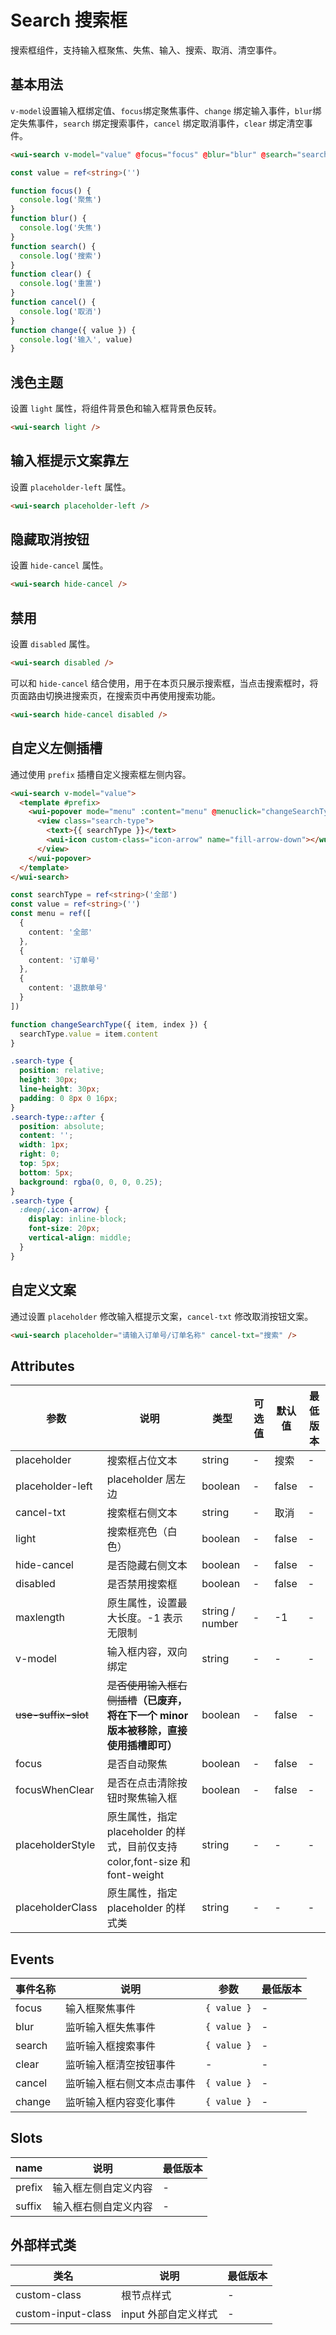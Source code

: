<frame/>

# Search 搜索框

搜索框组件，支持输入框聚焦、失焦、输入、搜索、取消、清空事件。

## 基本用法

`v-model`设置输入框绑定值、`focus`绑定聚焦事件、`change` 绑定输入事件，`blur`绑定失焦事件，`search` 绑定搜索事件，`cancel` 绑定取消事件，`clear` 绑定清空事件。

```html
<wui-search v-model="value" @focus="focus" @blur="blur" @search="search" @clear="clear" @cancel="cancel" @change="change" maxlength="10" />
```

```typescript
const value = ref<string>('')

function focus() {
  console.log('聚焦')
}
function blur() {
  console.log('失焦')
}
function search() {
  console.log('搜索')
}
function clear() {
  console.log('重置')
}
function cancel() {
  console.log('取消')
}
function change({ value }) {
  console.log('输入', value)
}
```

## 浅色主题

设置 `light` 属性，将组件背景色和输入框背景色反转。

```html
<wui-search light />
```

## 输入框提示文案靠左

设置 `placeholder-left` 属性。

```html
<wui-search placeholder-left />
```

## 隐藏取消按钮

设置 `hide-cancel` 属性。

```html
<wui-search hide-cancel />
```

## 禁用

设置 `disabled` 属性。

```html
<wui-search disabled />
```

可以和 `hide-cancel` 结合使用，用于在本页只展示搜索框，当点击搜索框时，将页面路由切换进搜索页，在搜索页中再使用搜索功能。

```html
<wui-search hide-cancel disabled />
```

## 自定义左侧插槽

通过使用 `prefix` 插槽自定义搜索框左侧内容。

```html
<wui-search v-model="value">
  <template #prefix>
    <wui-popover mode="menu" :content="menu" @menuclick="changeSearchType">
      <view class="search-type">
        <text>{{ searchType }}</text>
        <wui-icon custom-class="icon-arrow" name="fill-arrow-down"></wui-icon>
      </view>
    </wui-popover>
  </template>
</wui-search>
```

```typescript
const searchType = ref<string>('全部')
const value = ref<string>('')
const menu = ref([
  {
    content: '全部'
  },
  {
    content: '订单号'
  },
  {
    content: '退款单号'
  }
])

function changeSearchType({ item, index }) {
  searchType.value = item.content
}
```

```scss
.search-type {
  position: relative;
  height: 30px;
  line-height: 30px;
  padding: 0 8px 0 16px;
}
.search-type::after {
  position: absolute;
  content: '';
  width: 1px;
  right: 0;
  top: 5px;
  bottom: 5px;
  background: rgba(0, 0, 0, 0.25);
}
.search-type {
  :deep(.icon-arrow) {
    display: inline-block;
    font-size: 20px;
    vertical-align: middle;
  }
}
```

## 自定义文案

通过设置 `placeholder` 修改输入框提示文案，`cancel-txt` 修改取消按钮文案。

```html
<wui-search placeholder="请输入订单号/订单名称" cancel-txt="搜索" />
```

## Attributes

| 参数                | 说明                                                                                    | 类型            | 可选值 | 默认值 | 最低版本 |
| ------------------- | --------------------------------------------------------------------------------------- | --------------- | ------ | ------ | -------- |
| placeholder         | 搜索框占位文本                                                                          | string          | -      | 搜索   | -        |
| placeholder-left    | placeholder 居左边                                                                      | boolean         | -      | false  | -        |
| cancel-txt          | 搜索框右侧文本                                                                          | string          | -      | 取消   | -        |
| light               | 搜索框亮色（白色）                                                                      | boolean         | -      | false  | -        |
| hide-cancel         | 是否隐藏右侧文本                                                                        | boolean         | -      | false  | -        |
| disabled            | 是否禁用搜索框                                                                          | boolean         | -      | false  | -        |
| maxlength           | 原生属性，设置最大长度。-1 表示无限制                                                   | string / number | -      | -1     | -        |
| v-model             | 输入框内容，双向绑定                                                                    | string          | -      | -      | -        |
| ~~use-suffix-slot~~ | ~~是否使用输入框右侧插槽~~**（已废弃，将在下一个 minor 版本被移除，直接使用插槽即可）** | boolean         | -      | false  | -        |
| focus               | 是否自动聚焦                                                                            | boolean         | -      | false  | -        |
| focusWhenClear      | 是否在点击清除按钮时聚焦输入框                                                          | boolean         | -      | false  | -        |
| placeholderStyle    | 原生属性，指定 placeholder 的样式，目前仅支持 color,font-size 和 font-weight            | string          | -      | -      | -        |
| placeholderClass    | 原生属性，指定 placeholder 的样式类                                                     | string          | -      | -      | -        |

## Events

| 事件名称 | 说明                       | 参数        | 最低版本 |
| -------- | -------------------------- | ----------- | -------- |
| focus    | 输入框聚焦事件             | `{ value }` | -        |
| blur     | 监听输入框失焦事件         | `{ value }` | -        |
| search   | 监听输入框搜索事件         | `{ value }` | -        |
| clear    | 监听输入框清空按钮事件     | -           | -        |
| cancel   | 监听输入框右侧文本点击事件 | `{ value }` | -        |
| change   | 监听输入框内容变化事件     | `{ value }` | -        |

## Slots

| name   | 说明                 | 最低版本 |
| ------ | -------------------- | -------- |
| prefix | 输入框左侧自定义内容 | -        |
| suffix | 输入框右侧自定义内容 | -        |

## 外部样式类

| 类名               | 说明                 | 最低版本 |
| ------------------ | -------------------- | -------- |
| custom-class       | 根节点样式           | -        |
| custom-input-class | input 外部自定义样式 | -        |
